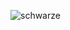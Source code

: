 ![schwarze](https://github.com/yuankong666/Ultimate-RAT-Collection/assets/128066597/564c669b-6f0a-45f3-afbe-4a5d778f4144)
